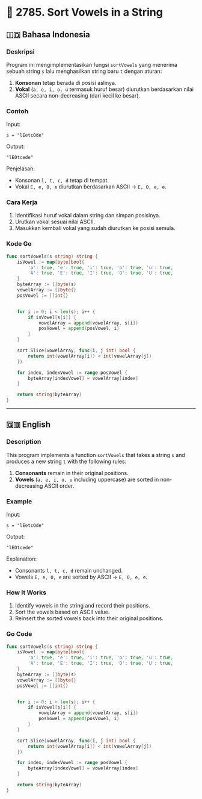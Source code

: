 # 📖 2785. Sort Vowels in a String

## 🇮🇩 Bahasa Indonesia

### Deskripsi

Program ini mengimplementasikan fungsi `sortVowels` yang menerima sebuah string `s` lalu menghasilkan string baru `t` dengan aturan:

1. **Konsonan** tetap berada di posisi aslinya.
2. **Vokal** (`a, e, i, o, u` termasuk huruf besar) diurutkan berdasarkan nilai ASCII secara non-decreasing (dari kecil ke besar).

### Contoh

Input:

```
s = "lEetcOde"
```

Output:

```
"lEOtcede"
```

Penjelasan:

* Konsonan `l, t, c, d` tetap di tempat.
* Vokal `E, e, O, e` diurutkan berdasarkan ASCII → `E, O, e, e`.

### Cara Kerja

1. Identifikasi huruf vokal dalam string dan simpan posisinya.
2. Urutkan vokal sesuai nilai ASCII.
3. Masukkan kembali vokal yang sudah diurutkan ke posisi semula.

### Kode Go

```go
func sortVowels(s string) string {
    isVowel := map[byte]bool{
		'a': true, 'e': true, 'i': true, 'o': true, 'u': true,
		'A': true, 'E': true, 'I': true, 'O': true, 'U': true,
	}
    byteArray := []byte(s)
    vowelArray := []byte{}
    posVowel := []int{}


    for i := 0; i < len(s); i++ {
		if isVowel[s[i]] {
			vowelArray = append(vowelArray, s[i])
            posVowel = append(posVowel, i)
		}
	}

    sort.Slice(vowelArray, func(i, j int) bool {
        return int(vowelArray[i]) < int(vowelArray[j]) 
    })

    for index, indexVowel := range posVowel {
        byteArray[indexVowel] = vowelArray[index]
    }

    return string(byteArray)
}
```

---

## 🇬🇧 English

### Description

This program implements a function `sortVowels` that takes a string `s` and produces a new string `t` with the following rules:

1. **Consonants** remain in their original positions.
2. **Vowels** (`a, e, i, o, u` including uppercase) are sorted in non-decreasing ASCII order.

### Example

Input:

```
s = "lEetcOde"
```

Output:

```
"lEOtcede"
```

Explanation:

* Consonants `l, t, c, d` remain unchanged.
* Vowels `E, e, O, e` are sorted by ASCII → `E, O, e, e`.

### How It Works

1. Identify vowels in the string and record their positions.
2. Sort the vowels based on ASCII value.
3. Reinsert the sorted vowels back into their original positions.

### Go Code

```go
func sortVowels(s string) string {
    isVowel := map[byte]bool{
		'a': true, 'e': true, 'i': true, 'o': true, 'u': true,
		'A': true, 'E': true, 'I': true, 'O': true, 'U': true,
	}
    byteArray := []byte(s)
    vowelArray := []byte{}
    posVowel := []int{}


    for i := 0; i < len(s); i++ {
		if isVowel[s[i]] {
			vowelArray = append(vowelArray, s[i])
            posVowel = append(posVowel, i)
		}
	}

    sort.Slice(vowelArray, func(i, j int) bool {
        return int(vowelArray[i]) < int(vowelArray[j]) 
    })

    for index, indexVowel := range posVowel {
        byteArray[indexVowel] = vowelArray[index]
    }

    return string(byteArray)
}
```
